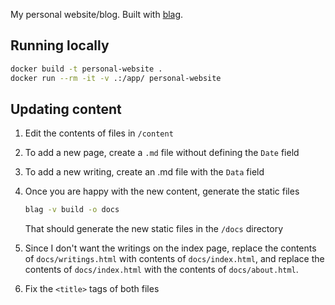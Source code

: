 My personal website/blog. Built with [blag](https://github.com/venthur/blag).

## Running locally

```sh
docker build -t personal-website .
docker run --rm -it -v .:/app/ personal-website
```

## Updating content

1. Edit the contents of files in `/content`
1. To add a new page, create a `.md` file without defining the `Date` field
1. To add a new writing, create an .md file with the `Data` field
1. Once you are happy with the new content, generate the static files

	```sh
	blag -v build -o docs
	```

	That should generate the new static files in the `/docs` directory
1. Since I don't want the writings on the index page, replace the contents of `docs/writings.html` with contents of `docs/index.html`, and replace the contents of `docs/index.html` with the contents of `docs/about.html`.
1. Fix the `<title>` tags of both files
